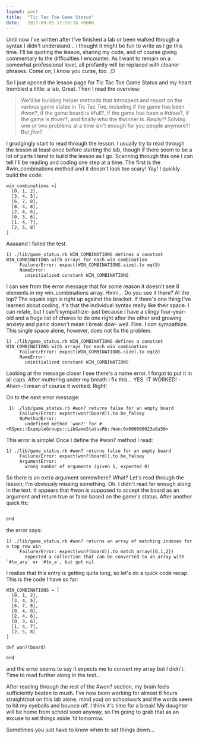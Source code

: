 ```yaml
---
layout: post
title:  "Tic Tac Toe Game Status"
date:   2017-09-05 17:50:16 +0000
---
```



Until now I've written after I've finished a lab or been walked through a syntax I didn't understand... i thought it might be fun to write as I go this time. I'll be quoting the lesson, sharing my code, and of course giving commentary to the difficulties I encounter. As I want to remain on a somewhat professional level, all profanity will be replaced with cleaner phrases. Come on, I know you curse, too. ;D

So I just opened the lesson page for Tic Tac Toe Game Status and my heart trembled a little: a lab. Great. Then I read the overview:
> We'll be building helper methods that introspect and report on the various game states in Tic Tac Toe, including if the game has been #won?, if the game board is #full?, if the game has been a #draw?, if the game is #over?, and finally who the #winner is.
*Really?!* Solving one or two problems at a time isn't enough for you people anymore?! But *five*? 

I grudgingly start to read through the lesson. I usually try to read through the lesson at least once before starting the lab, though if there seem to be a lot of parts I tend to build the lesson as I go. Scanning through this one I can tell I'll be reading and coding one step at a time. The first is the #win_combinations method and it doesn't look too scary! Yay! I quickly build the code:
```
win_combinations =[
  [0, 1, 2],
  [3, 4, 5],
  [6, 7, 8],
  [0, 4, 8],
  [2, 4, 6],
  [0, 3, 6],
  [1, 4, 7],
  [2, 5, 8]
]
```
Aaaaand I failed the test. 
```
1) ./lib/game_status.rb WIN_COMBINATIONS defines a constant WIN_COMBINATIONS with arrays for each win combination
     Failure/Error: expect(WIN_COMBINATIONS.size).to eq(8)
     NameError:
       uninitialized constant WIN_COMBINATIONS
```
I can see from the error message that for some reason it doesn't see 8 elements in my win_combinations array. Hmm... Do you see it there? At the top? The equals sign is right up against the bracket. If there's one thing I've learned about coding, it's that the individual syntax really like their space. I can relate, but I can't sympathize- just because I have a clingy four-year-old and a huge list of chores to do one right after the other and growing anxiety and panic doesn't mean I break dow- well. Fine. I *can* sympathize. This single space alone, however, does not fix the problem. 

```
1) ./lib/game_status.rb WIN_COMBINATIONS defines a constant WIN_COMBINATIONS with arrays for each win combination
     Failure/Error: expect(WIN_COMBINATIONS.size).to eq(8)
     NameError:
       uninitialized constant WIN_COMBINATIONS
```
Looking at the message closer I see there's a name error. I forgot to put it in all caps. After muttering under my breath I fix this... YES. IT WORKED! *-Ahem-* I mean of course it worked. Right! 

On to the next error message:
```
 1) ./lib/game_status.rb #won? returns false for an empty board
     Failure/Error: expect(won?(board)).to be_falsey
     NoMethodError:
       undefined method `won?' for #<RSpec::ExampleGroups::LibGameStatusRb::Won:0x000000023e6a50>
```
This error is simple! Once I define the #won? method I read:
```
1) ./lib/game_status.rb #won? returns false for an empty board
     Failure/Error: expect(won?(board)).to be_falsey
     ArgumentError:
       wrong number of arguments (given 1, expected 0)
```
So there is an extra argument somewhere? What? Let's read through the lesson; I'm obviously missing something. Oh. I didn't read far enough along in the text. It appears that #won is supposed to accept the board as an argument and return true or false based on the game's status. After another quick fix:
```def won?(board)

end
```
the error says:
```
1) ./lib/game_status.rb #won? returns an array of matching indexes for a top row win
     Failure/Error: expect(won?(board)).to match_array([0,1,2])
       expected a collection that can be converted to an array with `#to_ary` or `#to_a`, but got nil
```

I realize that this entry is getting quite long, so let's do a quick code recap. This is the code I have so far:
```
WIN_COMBINATIONS = [
  [0, 1, 2],
  [3, 4, 5],
  [6, 7, 8],
  [0, 4, 8],
  [2, 4, 6],
  [0, 3, 6],
  [1, 4, 7],
  [2, 5, 8]
]

def won?(board)

end
```
and the error seems to say it expects me to convert my array but I didn't. Time to read further along in the text... 

After reading through the rest of the #won? section, my brain feels sufficiently beaten to mush. I've now been working for almost 6 hours straight(not on this lab alone, mind you) on schoolwork and the words seem to hit my eyeballs and bounce off. I think it's time for a break! My daughter will be home from school soon anyway, so I'm going to grab that as an excuse to set things aside 'til tomorrow. 

Sometimes you just have to know when to set things down...

